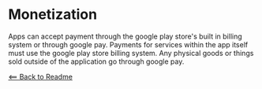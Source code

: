 # Monetization

Apps can accept payment through the google play store's built in billing system or through google pay. Payments for services within the app itself must use the google play store billing system. Any physical goods or things sold outside of the application go through google pay.

[<== Back to Readme](README.md)
